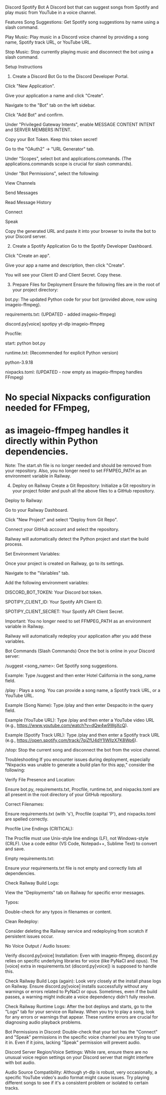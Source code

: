 Discord Spotify Bot
A Discord bot that can suggest songs from Spotify and play music from YouTube in a voice channel.

Features
Song Suggestions: Get Spotify song suggestions by name using a slash command.

Play Music: Play music in a Discord voice channel by providing a song name, Spotify track URL, or YouTube URL.

Stop Music: Stop currently playing music and disconnect the bot using a slash command.

Setup Instructions
1. Create a Discord Bot
Go to the Discord Developer Portal.

Click "New Application".

Give your application a name and click "Create".

Navigate to the "Bot" tab on the left sidebar.

Click "Add Bot" and confirm.

Under "Privileged Gateway Intents", enable MESSAGE CONTENT INTENT and SERVER MEMBERS INTENT.

Copy your Bot Token. Keep this token secret!

Go to the "OAuth2" -> "URL Generator" tab.

Under "Scopes", select bot and applications.commands. (The applications.commands scope is crucial for slash commands).

Under "Bot Permissions", select the following:

View Channels

Send Messages

Read Message History

Connect

Speak

Copy the generated URL and paste it into your browser to invite the bot to your Discord server.

2. Create a Spotify Application
Go to the Spotify Developer Dashboard.

Click "Create an app".

Give your app a name and description, then click "Create".

You will see your Client ID and Client Secret. Copy these.

3. Prepare Files for Deployment
Ensure the following files are in the root of your project directory:

bot.py: The updated Python code for your bot (provided above, now using imageio-ffmpeg).

requirements.txt: (UPDATED - added imageio-ffmpeg)

discord.py[voice]
spotipy
yt-dlp
imageio-ffmpeg

Procfile:

start: python bot.py

runtime.txt: (Recommended for explicit Python version)

python-3.9.18

nixpacks.toml: (UPDATED - now empty as imageio-ffmpeg handles FFmpeg)

# No special Nixpacks configuration needed for FFmpeg,
# as imageio-ffmpeg handles it directly within Python dependencies.

Note: The start.sh file is no longer needed and should be removed from your repository. Also, you no longer need to set FFMPEG_PATH as an environment variable in Railway.

4. Deploy on Railway
Create a Git Repository: Initialize a Git repository in your project folder and push all the above files to a GitHub repository.

Deploy to Railway:

Go to your Railway Dashboard.

Click "New Project" and select "Deploy from Git Repo".

Connect your GitHub account and select the repository.

Railway will automatically detect the Python project and start the build process.

Set Environment Variables:

Once your project is created on Railway, go to its settings.

Navigate to the "Variables" tab.

Add the following environment variables:

DISCORD_BOT_TOKEN: Your Discord bot token.

SPOTIPY_CLIENT_ID: Your Spotify API Client ID.

SPOTIPY_CLIENT_SECRET: Your Spotify API Client Secret.

Important: You no longer need to set FFMPEG_PATH as an environment variable in Railway.

Railway will automatically redeploy your application after you add these variables.

Bot Commands (Slash Commands)
Once the bot is online in your Discord server:

/suggest <song_name>: Get Spotify song suggestions.

Example: Type /suggest and then enter Hotel California in the song_name field.

/play <query>: Plays a song. You can provide a song name, a Spotify track URL, or a YouTube URL.

Example (Song Name): Type /play and then enter Despacito in the query field.

Example (YouTube URL): Type /play and then enter a YouTube video URL (e.g., https://www.youtube.com/watch?v=dQw4w9WgXcQ).

Example (Spotify Track URL): Type /play and then enter a Spotify track URL (e.g., https://open.spotify.com/track/7qiZfU4dY1lWllzX7K8Wp6).

/stop: Stop the current song and disconnect the bot from the voice channel.

Troubleshooting
If you encounter issues during deployment, especially "Nixpacks was unable to generate a build plan for this app," consider the following:

Verify File Presence and Location:

Ensure bot.py, requirements.txt, Procfile, runtime.txt, and nixpacks.toml are all present in the root directory of your GitHub repository.

Correct Filenames:

Ensure requirements.txt (with 's'), Procfile (capital 'P'), and nixpacks.toml are spelled correctly.

Procfile Line Endings (CRITICAL):

The Procfile must use Unix-style line endings (LF), not Windows-style (CRLF). Use a code editor (VS Code, Notepad++, Sublime Text) to convert and save.

Empty requirements.txt:

Ensure your requirements.txt file is not empty and correctly lists all dependencies.

Check Railway Build Logs:

View the "Deployments" tab on Railway for specific error messages.

Typos:

Double-check for any typos in filenames or content.

Clean Redeploy:

Consider deleting the Railway service and redeploying from scratch if persistent issues occur.

No Voice Output / Audio Issues:

Verify discord.py[voice] Installation: Even with imageio-ffmpeg, discord.py relies on specific underlying libraries for voice (like PyNaCl and opus). The [voice] extra in requirements.txt (discord.py[voice]) is supposed to handle this.

Check Railway Build Logs (again): Look very closely at the install phase logs on Railway. Ensure discord.py[voice] installs successfully without any warnings or errors related to PyNaCl or opus. Sometimes, even if the build passes, a warning might indicate a voice dependency didn't fully resolve.

Check Railway Runtime Logs: After the bot deploys and starts, go to the "Logs" tab for your service on Railway. When you try to play a song, look for any errors or warnings that appear. These runtime errors are crucial for diagnosing audio playback problems.

Bot Permissions in Discord: Double-check that your bot has the "Connect" and "Speak" permissions in the specific voice channel you are trying to use it in. Even if it joins, lacking "Speak" permission will prevent audio.

Discord Server Region/Voice Settings: While rare, ensure there are no unusual voice region settings on your Discord server that might interfere with bot audio.

Audio Source Compatibility: Although yt-dlp is robust, very occasionally, a specific YouTube video's audio format might cause issues. Try playing different songs to see if it's a consistent problem or isolated to certain tracks.
